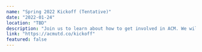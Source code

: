 ```yaml
---
name: "Spring 2022 Kickoff (Tentative)"
date: "2022-01-24"
location: "TBD"
description: "Join us to learn about how to get involved in ACM. We will discuss ACM's initiatives and how to get involved. You'll also get to know our sponsors and other ECS orgs, so don't miss out!"
link: "https://acmutd.co/kickoff"
featured: false
---
```

